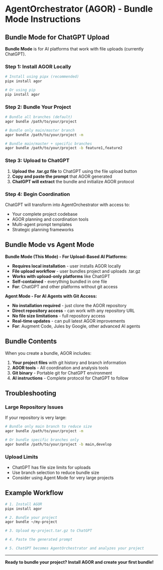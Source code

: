 # AgentOrchestrator (AGOR) - Bundle Mode Instructions

## Bundle Mode for ChatGPT Upload

**Bundle Mode** is for AI platforms that work with file uploads (currently ChatGPT).

### Step 1: Install AGOR Locally

```bash
# Install using pipx (recommended)
pipx install agor

# Or using pip
pip install agor
```

### Step 2: Bundle Your Project

```bash
# Bundle all branches (default)
agor bundle /path/to/your/project

# Bundle only main/master branch
agor bundle /path/to/your/project -m

# Bundle main/master + specific branches
agor bundle /path/to/your/project -b feature1,feature2
```

### Step 3: Upload to ChatGPT

1. **Upload the .tar.gz file** to ChatGPT using the file upload button
2. **Copy and paste the prompt** that AGOR generated
3. **ChatGPT will extract** the bundle and initialize AGOR protocol

### Step 4: Begin Coordination

ChatGPT will transform into AgentOrchestrator with access to:

- Your complete project codebase
- AGOR planning and coordination tools
- Multi-agent prompt templates
- Strategic planning frameworks

## Bundle Mode vs Agent Mode

**Bundle Mode (This Mode) - For Upload-Based AI Platforms:**

- **Requires local installation** - user installs AGOR locally
- **File upload workflow** - user bundles project and uploads .tar.gz
- **Works with upload-only platforms** like ChatGPT
- **Self-contained** - everything bundled in one file
- **For**: ChatGPT and other platforms without git access

**Agent Mode - For AI Agents with Git Access:**

- **No installation required** - just clone the AGOR repository
- **Direct repository access** - can work with any repository URL
- **No file size limitations** - full repository access
- **Real-time updates** - can pull latest AGOR improvements
- **For**: Augment Code, Jules by Google, other advanced AI agents

## Bundle Contents

When you create a bundle, AGOR includes:

1. **Your project files** with git history and branch information
2. **AGOR tools** - All coordination and analysis tools
3. **Git binary** - Portable git for ChatGPT environment
4. **AI instructions** - Complete protocol for ChatGPT to follow

## Troubleshooting

### Large Repository Issues

If your repository is very large:

```bash
# Bundle only main branch to reduce size
agor bundle /path/to/your/project -m

# Or bundle specific branches only
agor bundle /path/to/your/project -b main,develop
```

### Upload Limits

- ChatGPT has file size limits for uploads
- Use branch selection to reduce bundle size
- Consider using Agent Mode for very large projects

## Example Workflow

```bash
# 1. Install AGOR
pipx install agor

# 2. Bundle your project
agor bundle ~/my-project

# 3. Upload my-project.tar.gz to ChatGPT

# 4. Paste the generated prompt

# 5. ChatGPT becomes AgentOrchestrator and analyzes your project
```

---

**Ready to bundle your project? Install AGOR and create your first bundle!**
